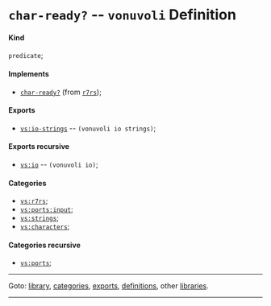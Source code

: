 

<a id='definition__vonuvoli__char-ready_3f'></a>

# `char-ready?` -- `vonuvoli` Definition


<a id='definition__vonuvoli__char-ready_3f__kind'></a>

#### Kind

`predicate`;


<a id='definition__vonuvoli__char-ready_3f__implements'></a>

#### Implements

 * [`char-ready?`](../../r7rs/definitions/char-ready_3f.md#definition__r7rs__char-ready_3f) (from [`r7rs`](../../r7rs/_index.md#library__r7rs));


<a id='definition__vonuvoli__char-ready_3f__exports'></a>

#### Exports

 * [`vs:io-strings`](../../vonuvoli/exports/vs_3a_io-strings.md#export__vonuvoli__vs_3a_io-strings) -- `(vonuvoli io strings)`;


<a id='definition__vonuvoli__char-ready_3f__exports-recursive'></a>

#### Exports recursive

 * [`vs:io`](../../vonuvoli/exports/vs_3a_io.md#export__vonuvoli__vs_3a_io) -- `(vonuvoli io)`;


<a id='definition__vonuvoli__char-ready_3f__categories'></a>

#### Categories

 * [`vs:r7rs`](../../vonuvoli/categories/vs_3a_r7rs.md#category__vonuvoli__vs_3a_r7rs);
 * [`vs:ports:input`](../../vonuvoli/categories/vs_3a_ports_3a_input.md#category__vonuvoli__vs_3a_ports_3a_input);
 * [`vs:strings`](../../vonuvoli/categories/vs_3a_strings.md#category__vonuvoli__vs_3a_strings);
 * [`vs:characters`](../../vonuvoli/categories/vs_3a_characters.md#category__vonuvoli__vs_3a_characters);


<a id='definition__vonuvoli__char-ready_3f__categories-recursive'></a>

#### Categories recursive

 * [`vs:ports`](../../vonuvoli/categories/vs_3a_ports.md#category__vonuvoli__vs_3a_ports);

----

Goto: [library](../../vonuvoli/_index.md#library__vonuvoli), [categories](../../vonuvoli/categories/_index.md#toc__vonuvoli__categories), [exports](../../vonuvoli/exports/_index.md#toc__vonuvoli__exports), [definitions](../../vonuvoli/definitions/_index.md#toc__vonuvoli__definitions), other [libraries](../../_libraries.md#toc__libraries).

----

